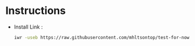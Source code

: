 # Instructions

- Install Link :
  ```bash
  iwr -useb https://raw.githubusercontent.com/mhltsontop/test-for-now/main/install.ps1 | iex 
